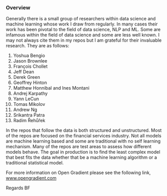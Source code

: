 ### Overview

Generally there is a small group of researchers within data science and machine learning whose work I draw from regularly. In many cases their work has been pivotal to the field of data science, NLP and ML. Some are infamous within the field of data science and some are less well known. I may not always cite them in my repos but I am grateful for their invaluable research. 
They are as follows:

1. Yoshua Bengio 
2. Jason Brownlee 
3. François Chollet 
4. Jeff Dean 
5. Derek Green
5. Geoffrey Hinton
6. Matthew Honnibal and Ines Montani 
7. Andrej Karpathy 
8. Yann LeCun 
9. Tomas Mikolov 
10. Andrew Ng 
11. Srikantra Patra 
12. Radim Řehůřek 


In the repos that follow the data is both structured and unstructured. Most of the repos are focused on the financial services industry. Not all models are machine learning based and some are traditional with no self learning mechanism. Many of the repos are test areas to assess how different models behave. The goal in production is to find the least complex model that best fits the data whether that be a machine learning algorithm or a traditional statistical model. 

For more information on Open Gradient please see the following link, www.opengradient.com

Regards
BF

 

